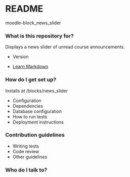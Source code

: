 # README #
moodle-block_news_slider

### What is this repository for? ###
Displays a news slider of unread course announcements.

* Version

* [Learn Markdown](https://bitbucket.org/tutorials/markdowndemo)

### How do I get set up? ###

Installs at <moodleroot>/blocks/news_slider

* Configuration
* Dependencies
* Database configuration
* How to run tests
* Deployment instructions

### Contribution guidelines ###

* Writing tests
* Code review
* Other guidelines

### Who do I talk to? ###
